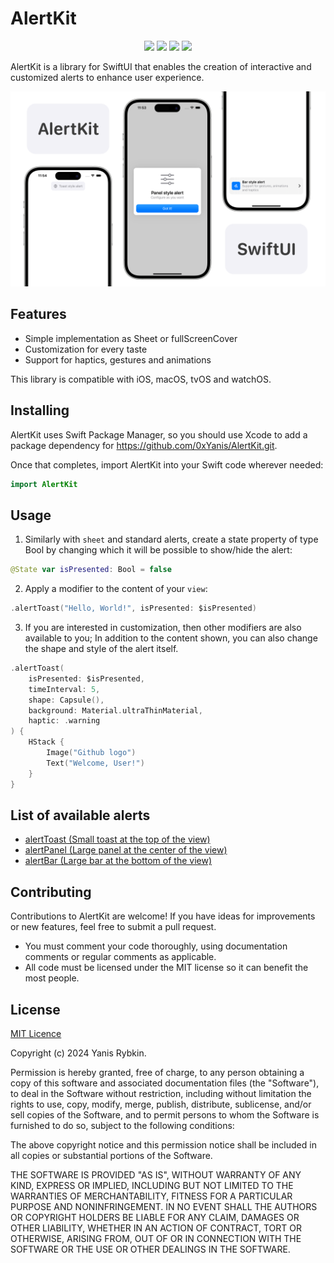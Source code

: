 # AlertKit

<p align="center">
    <img src="https://img.shields.io/badge/iOS-15.0+-27ae60.svg" />
    <img src="https://img.shields.io/badge/macOS-13.0+-2980b9.svg" />
    <img src="https://img.shields.io/badge/tvOS-15.0+-8e44ad.svg" />
    <img src="https://img.shields.io/badge/watchOS-8.0+-c0392b.svg" />
</p>

AlertKit is a library for SwiftUI that enables the creation of interactive and customized alerts to enhance user experience.

<html>
 <body>
  <p>
    <img src="image.png">
  </p>
 </body>
</html>

## Features

- Simple implementation as Sheet or fullScreenCover
- Сustomization for every taste
- Support for haptics, gestures and animations

This library is compatible with iOS, macOS, tvOS and watchOS.

## Installing

AlertKit uses Swift Package Manager, so you should use Xcode to add a package dependency for <https://github.com/0xYanis/AlertKit.git>.

Once that completes, import AlertKit into your Swift code wherever needed:

```swift
import AlertKit
```

## Usage

1. Similarly with `sheet` and standard alerts, create a state property of type Bool by changing which it will be possible to show/hide the alert:

```swift
@State var isPresented: Bool = false
```

2. Apply a modifier to the content of your `view`:

```swift
.alertToast("Hello, World!", isPresented: $isPresented)
```

3. If you are interested in customization, then other modifiers are also available to you; In addition to the content shown, you can also change the shape and style of the alert itself.

```swift
.alertToast(
    isPresented: $isPresented,
    timeInterval: 5,
    shape: Capsule(),
    background: Material.ultraThinMaterial,
    haptic: .warning
) {
    HStack {
        Image("Github logo")
        Text("Welcome, User!")
    }
}
```

## List of available alerts

- [alertToast (Small toast at the top of the view)](https://github.com/0xYanis/AlertKit/blob/main/Sources/AlertKit/Alerts/AlertToastViewExtensions.swift)
- [alertPanel (Large panel at the center of the view)](https://github.com/0xYanis/AlertKit/blob/main/Sources/AlertKit/Alerts/AlertPanelViewExtensions.swift)
- [alertBar (Large bar at the bottom of the view)](https://github.com/0xYanis/AlertKit/blob/main/Sources/AlertKit/Alerts/AlertBarViewExtensions.swift)



## Contributing

Contributions to AlertKit are welcome! If you have ideas for improvements or new features, feel free to submit a pull request.

- You must comment your code thoroughly, using documentation comments or regular comments as applicable.
- All code must be licensed under the MIT license so it can benefit the most people.

## License

[MIT Licence](https://github.com/0xYanis/AlertKit/blob/main/LICENSE)

Copyright (c) 2024 Yanis Rybkin.

Permission is hereby granted, free of charge, to any person obtaining a copy of this software and associated documentation files (the "Software"), to deal in the Software without restriction, including without limitation the rights to use, copy, modify, merge, publish, distribute, sublicense, and/or sell copies of the Software, and to permit persons to whom the Software is furnished to do so, subject to the following conditions:

The above copyright notice and this permission notice shall be included in all copies or substantial portions of the Software.

THE SOFTWARE IS PROVIDED "AS IS", WITHOUT WARRANTY OF ANY KIND, EXPRESS OR IMPLIED, INCLUDING BUT NOT LIMITED TO THE WARRANTIES OF MERCHANTABILITY, FITNESS FOR A PARTICULAR PURPOSE AND NONINFRINGEMENT. IN NO EVENT SHALL THE AUTHORS OR COPYRIGHT HOLDERS BE LIABLE FOR ANY CLAIM, DAMAGES OR OTHER LIABILITY, WHETHER IN AN ACTION OF CONTRACT, TORT OR OTHERWISE, ARISING FROM, OUT OF OR IN CONNECTION WITH THE SOFTWARE OR THE USE OR OTHER DEALINGS IN THE SOFTWARE.
